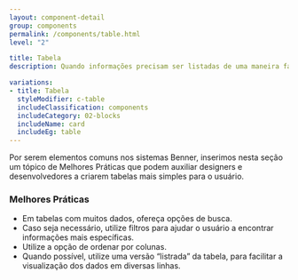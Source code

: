 ```yaml
---
layout: component-detail
group: components
permalink: /components/table.html
level: "2"

title: Tabela
description: Quando informações precisam ser listadas de uma maneira fácil de ler, compreender e comparar

variations:
- title: Tabela
  styleModifier: c-table
  includeClassification: components
  includeCategory: 02-blocks
  includeName: card
  includeEg: table
---
```


Por serem elementos comuns nos sistemas Benner, inserimos nesta seção um tópico de Melhores Práticas que podem auxiliar designers e desenvolvedores a criarem tabelas mais simples para o usuário.

### Melhores Práticas
- Em tabelas com muitos dados, ofereça opções de busca.
- Caso seja necessário, utilize filtros para ajudar o usuário a encontrar informações mais específicas.
- Utilize a opção de ordenar por colunas.
- Quando possível, utilize uma versão “listrada” da tabela, para facilitar a visualização dos dados em diversas linhas.
